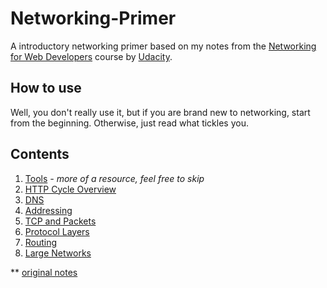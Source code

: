 # Networking-Primer

A introductory networking primer based on my notes from the [Networking for Web Developers](https://www.udacity.com/course/networking-for-web-developers--ud256) course by [Udacity](http://udacity.com).

## How to use

Well, you don't really use it, but if you are brand new to networking, start from the beginning. Otherwise, just read what tickles you.

## Contents

1. [Tools](tools.md) *- more of a resource, feel free to skip*
2. [HTTP Cycle Overview](http.md)
3. [DNS](dns.md)
4. [Addressing](addressing.md)
5. [TCP and Packets](tcp.md)
6. [Protocol Layers](layers.md)
7. [Routing](routing.md)
8. [Large Networks](networks.md)

** [original notes](notes.md)
